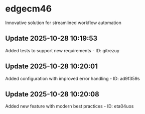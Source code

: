 # edgecm46
Innovative solution for streamlined workflow automation

## Update 2025-10-28 10:19:53
Added tests to support new requirements - ID: gitrezuy


## Update 2025-10-28 10:20:01
Added configuration with improved error handling - ID: ad9f359s


## Update 2025-10-28 10:20:08
Added new feature with modern best practices - ID: eta04uos


